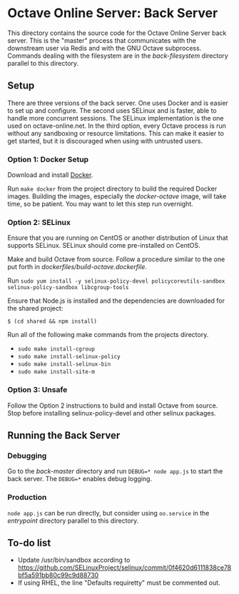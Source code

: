 Octave Online Server: Back Server
=================================

This directory contains the source code for the Octave Online Server back server.  This is the "master" process that communicates with the downstream user via Redis and with the GNU Octave subprocess.  Commands dealing with the filesystem are in the *back-filesystem* directory parallel to this directory.

## Setup

There are three versions of the back server.  One uses Docker and is easier to set up and configure.  The second uses SELinux and is faster, able to handle more concurrent sessions.  The SELinux implementation is the one used on octave-online.net.  In the third option, every Octave process is run without any sandboxing or resource limitations.  This can make it easier to get started, but it is discouraged when using with untrusted users.

### Option 1: Docker Setup

Download and install [Docker](https://www.docker.com).

Run `make docker` from the project directory to build the required Docker images.  Building the images, especially the *docker-octave* image, will take time, so be patient.  You may want to let this step run overnight.

### Option 2: SELinux

Ensure that you are running on CentOS or another distribution of Linux that supports SELinux.  SELinux should come pre-installed on CentOS.

Make and build Octave from source.  Follow a procedure similar to the one put forth in *dockerfiles/build-octave.dockerfile*.

Run `sudo yum install -y selinux-policy-devel policycoreutils-sandbox selinux-policy-sandbox libcgroup-tools`

Ensure that Node.js is installed and the dependencies are downloaded for the shared project:

	$ (cd shared && npm install)

Run all of the following make commands from the projects directory.

- `sudo make install-cgroup`
- `sudo make install-selinux-policy`
- `sudo make install-selinux-bin`
- `sudo make install-site-m`

### Option 3: Unsafe

Follow the Option 2 instructions to build and install Octave from source.  Stop before installing selinux-policy-devel and other selinux packages.

## Running the Back Server

### Debugging

Go to the *back-master* directory and run `DEBUG=* node app.js` to start the back server.  The `DEBUG=*` enables debug logging.

### Production

`node app.js` can be run directly, but consider using `oo.service` in the *entrypoint* directory parallel to this directory.

## To-do list

- Update /usr/bin/sandbox according to https://github.com/SELinuxProject/selinux/commit/0f4620d6111838ce78bf5a591bb80c99c9d88730
- If using RHEL, the line "Defaults requiretty" must be commented out.
